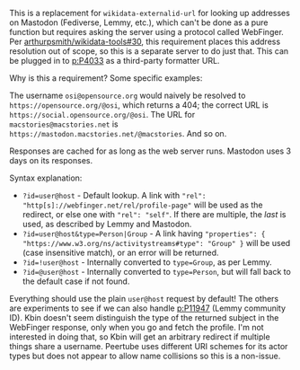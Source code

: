 This is a replacement for `wikidata-externalid-url` for looking up addresses on Mastodon (Fediverse, Lemmy, etc.), which can't be done as a pure function but requires asking the server using a protocol called WebFinger. Per [arthurpsmith/wikidata-tools#30](https://github.com/arthurpsmith/wikidata-tools/issues/30), this requirement places this address resolution out of scope, so this is a separate server to do just that. This can be plugged in to [p:P4033](http://www.wikidata.org/entity/P4033) as a third-party formatter URL.

Why is this a requirement? Some specific examples:

The username `osi@opensource.org` would naively be resolved to `https://opensource.org/@osi`, which returns a 404; the correct URL is `https://social.opensource.org/@osi`. The URL for `macstories@macstories.net` is `https://mastodon.macstories.net/@macstories`. And so on.

Responses are cached for as long as the web server runs. Mastodon uses 3 days on its responses.

Syntax explanation:

- `?id=user@host` - Default lookup. A link with `"rel": "http[s]://webfinger.net/rel/profile-page"` will be used as the redirect, or else one with `"rel": "self"`. If there are multiple, the _last_ is used, as described by Lemmy and Mastodon.
- `?id=user@host&type=Person|Group` - A link having `"properties": { "https://www.w3.org/ns/activitystreams#type": "Group" }` will be used (case insensitive match), or an error will be returned.
- `?id=!user@host` - Internally converted to `type=Group`, as per Lemmy.
- `?id=@user@host` - Internally converted to `type=Person`, but will fall back to the default case if not found.

Everything should use the plain `user@host` request by default! The others are experiments to see if we can also handle [p:P11947](http://www.wikidata.org/entity/P11947) (Lemmy community ID). Kbin doesn't seem distinguish the type of the returned subject in the WebFinger response, only when you go and fetch the profile. I'm not interested in doing that, so Kbin will get an arbitrary redirect if multiple things share a username. Peertube uses different URI schemes for its actor types but does not appear to allow name collisions so this is a non-issue.
